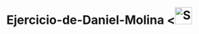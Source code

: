 # Ejercicio-de-Daniel-Molina <<img src="http://i.imgur.com/Cj4rMrS.gif" height="40" alt="Swimming Octocat" title="Games on GitHub">
